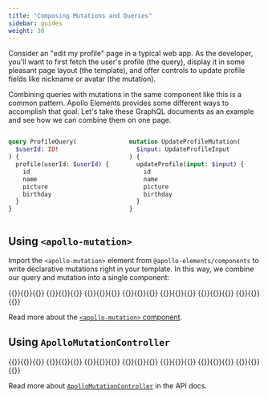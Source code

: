 ```yaml
---
title: "Composing Mutations and Queries"
sidebar: guides
weight: 30
---
```


Consider an "edit my profile" page in a typical web app. As the developer, you'll want to first fetch the user's profile (the query), display it in some pleasant page layout (the template), and offer controls to update profile fields like nickname or avatar (the mutation).

Combining queries with mutations in the same component like this is a common pattern. Apollo Elements provides some different ways to accomplish that goal. Let's take these GraphQL documents as an example and see how we can combine them on one page.

<style>
  #gql-documents {
    display: grid;
    gap: 12px 6px;
    grid-template: auto auto / auto;
  }

  #gql-documents pre {
    height: 100%;
  }

  @media (min-width: 600px) {
    #gql-documents {
      grid-template: auto / auto auto;
    }
  }
</style>

<div id="gql-documents">

```graphql copy
query ProfileQuery(
  $userId: ID!
) {
  profile(userId: $userId) {
    id
    name
    picture
    birthday
  }
}
```

```graphql copy
mutation UpdateProfileMutation(
  $input: UpdateProfileInput
) {
  updateProfile(input: $input) {
    id
    name
    picture
    birthday
  }
}
```

</div>

## Using `<apollo-mutation>`

<a hidden id="#example-edit-user-profile"></a>

Import the `<apollo-mutation>` element from `@apollo-elements/components` to write declarative mutations right in your template. In this way, we combine our query and mutation into a single component:

<code-tabs collection="libraries" default-tab="lit">
  {{<code-tab package="html">}}{{<include apollo-mutation-html.html>}}{{</code-tab>}}
  {{<code-tab package="mixins">}}{{<include apollo-mutation-mixins.ts>}}{{</code-tab>}}
  {{<code-tab package="lit">}}{{<include apollo-mutation-lit.ts>}}{{</code-tab>}}
  {{<code-tab package="fast">}}{{<include apollo-mutation-fast.ts>}}{{</code-tab>}}
  {{<code-tab package="haunted">}}{{<include apollo-mutation-haunted.ts>}}{{</code-tab>}}
  {{<code-tab package="atomico">}}{{<include apollo-mutation-atomico.tsx>}}{{</code-tab>}}
  {{<code-tab package="hybrids">}}{{<include apollo-mutation-hybrids.ts>}}{{</code-tab>}}
</code-tabs>

Read more about the [`<apollo-mutation>` component](/api/components/apollo-mutation/).

## Using `ApolloMutationController`

<code-tabs collection="libraries" default-tab="lit">
  {{<code-tab package="html">}}{{<include mutation-controller-html.html>}}{{</code-tab>}}
  {{<code-tab package="mixins">}}{{<include mutation-controller-mixins.ts>}}{{</code-tab>}}
  {{<code-tab package="lit">}}{{<include mutation-controller-lit.ts>}}{{</code-tab>}}
  {{<code-tab package="fast">}}{{<include mutation-controller-fast.ts>}}{{</code-tab>}}
  {{<code-tab package="haunted">}}{{<include mutation-controller-haunted.ts>}}{{</code-tab>}}
  {{<code-tab package="atomico">}}{{<include mutation-controller-atomico.tsx>}}{{</code-tab>}}
  {{<code-tab package="hybrids">}}{{<include mutation-controller-hybrids.ts>}}{{</code-tab>}}
</code-tabs>

Read more about [`ApolloMutationController`](/api/core/controllers/mutation/) in the API docs.
